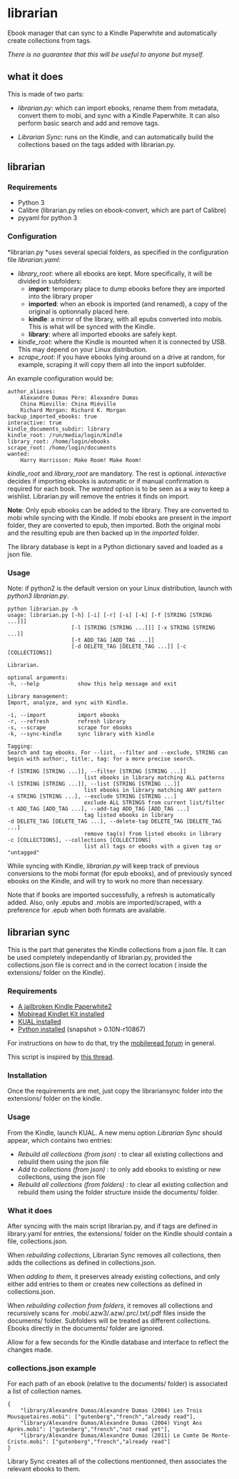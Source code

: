 librarian
=========

Ebook manager that can sync to a Kindle Paperwhite and automatically create collections from tags.


*There is no guarantee that this will be useful to anyone but myself.*

what it does
------------

This is made of two parts:

- *librarian.py*:
    which can import ebooks, rename them from metadata, convert them to mobi, and sync with a Kindle Paperwhite.
    It can also perform basic search and add and remove tags.

- *Librarian Sync*:
    runs on the Kindle, and can automatically build the collections based on the tags added with librarian.py.

librarian
---------

### Requirements

- Python 3
- Calibre (librarian.py relies on ebook-convert, which are part of Calibre)
- pyyaml for python 3

### Configuration

*librarian.py *uses several special folders, as specified in the configuration file *librarian.yaml*:

- *library_root*: where all ebooks are kept. More specifically, it will be divided in subfolders:
    - **import**: temporary place to dump ebooks before they are imported into the library proper
    - **imported**: when an ebook is imported (and renamed), a copy of the original is optionnally placed here.
    - **kindle**: a mirror of the library, with all epubs converted into mobis. This is what will be synced with the Kindle.
    - **library**: where all imported ebooks are safely kept.
- *kindle_root*: where the Kindle is mounted when it is connected by USB. This may depend on your Linux distribution.
- *scrape_root*: if you have ebooks lying around on a drive at random, for example, scraping it will copy them all into the import subfolder.

An example configuration would be:

    author_aliases:
        Alexandre Dumas Père: Alexandre Dumas
        China Mieville: China Miéville
        Richard Morgan: Richard K. Morgan
    backup_imported_ebooks: true
    interactive: true
    kindle_documents_subdir: library
    kindle_root: /run/media/login/Kindle
    library_root: /home/login/ebooks
    scrape_root: /home/login/documents
    wanted:
        Harry Harrisson: Make Room! Make Room!

*kindle_root* and *library_root* are mandatory. The rest is optional.
*interactive* decides if importing ebooks is automatic or if manual confirmation is required for each book.
The *wanted* option is to be seen as a way to keep a wishlist. Librarian.py will remove the entries it finds on import.

**Note**: Only epub ebooks can be added to the library. They are converted to mobi while syncing with the Kindle.
If mobi ebooks are present in the *import* folder, they are converted to epub, then imported. Both the original mobi and the resulting epub are then backed up in the *imported* folder.

The library database is kept in a Python dictionary saved and loaded as a json file.

### Usage

Note: if python2 is the default version on your Linux distribution, launch with *python3 librarian.py*.

    python librarian.py -h
    usage: librarian.py [-h] [-i] [-r] [-s] [-k] [-f [STRING [STRING ...]]]
                        [-l [STRING [STRING ...]]] [-x STRING [STRING ...]]
                        [-t ADD_TAG [ADD_TAG ...]]
                        [-d DELETE_TAG [DELETE_TAG ...]] [-c [COLLECTIONS]]

    Librarian.

    optional arguments:
    -h, --help            show this help message and exit

    Library management:
    Import, analyze, and sync with Kindle.

    -i, --import          import ebooks
    -r, --refresh         refresh library
    -s, --scrape          scrape for ebooks
    -k, --sync-kindle     sync library with kindle

    Tagging:
    Search and tag ebooks. For --list, --filter and --exclude, STRING can
    begin with author:, title:, tag: for a more precise search.

    -f [STRING [STRING ...]], --filter [STRING [STRING ...]]
                            list ebooks in library matching ALL patterns
    -l [STRING [STRING ...]], --list [STRING [STRING ...]]
                            list ebooks in library matching ANY pattern
    -x STRING [STRING ...], --exclude STRING [STRING ...]
                            exclude ALL STRINGS from current list/filter
    -t ADD_TAG [ADD_TAG ...], --add-tag ADD_TAG [ADD_TAG ...]
                            tag listed ebooks in library
    -d DELETE_TAG [DELETE_TAG ...], --delete-tag DELETE_TAG [DELETE_TAG ...]
                            remove tag(s) from listed ebooks in library
    -c [COLLECTIONS], --collections [COLLECTIONS]
                            list all tags or ebooks with a given tag or "untagged"


While syncing with Kindle, *librarian.py* will keep track of previous conversions to the mobi format (for epub ebooks),
and of previously synced ebooks on the Kindle, and will try to work no more than necessary.

Note that if books are imported successfully, a refresh is automatically added.
Also, only .epubs and .mobis are imported/scraped, with a preference for .epub when both formats are available.

librarian sync
--------------

This is the part that generates the Kindle collections from a json file.
It can be used completely independantly of librarian.py, provided the collections.json file is correct and in the correct location ( inside the extensions/ folder on the Kindle).

### Requirements

- [A jailbroken Kindle Paperwhite2](http://www.mobileread.com/forums/showthread.php?t=186645)
- [Mobiread Kindlet Kit installed](http://www.mobileread.com/forums/showthread.php?t=233932)
- [KUAL installed](http://www.mobileread.com/forums/showthread.php?t=203326)
- [Python installed](http://www.mobileread.com/forums/showthread.php?t=225030) (snapshot > 0.10N-r10867)

For instructions on how to do that, try the [mobileread forum](http://www.mobileread.com/forums/forumdisplay.php?f=150) in general.

This script is inspired by [this thread](http://www.mobileread.com/forums/showthread.php?t=160855).


### Installation

Once the requirements are met, just copy the librariansync folder into the extensions/ folder on the kindle.

### Usage

From the Kindle, launch KUAL. A new menu option *Librarian Sync* should appear, which contains two entries:

- *Rebuild all collections (from json)* :
    to clear all existing collections and rebuild them using the json file
- *Add to collections (from json)* :
    to only add ebooks to existing or new collections, using the json file
- *Rebuild all collections (from folders)* :
    to clear all existing collection and rebuild them using the folder structure inside the documents/ folder.


### What it does

After syncing with the main script librarian.py, and if tags are defined in library.yaml for entries,
the extensions/ folder on the Kindle should contain a file, collections.json.

When *rebuilding collections*, Librarian Sync removes all collections, then adds the collections as defined in collections.json.

When *adding to them*, it preserves already existing collections, and only either add entries to them or creates new collections as defined in collections.json.

When *rebuilding collection from folders*, it removes all collections and recursively scans for .mobi/.azw3/.azw/.prc/.txt/.pdf files inside the documents/ folder.
Subfolders will be treated as different collections.
Ebooks directly in the documents/ folder are ignored.

Allow for a few seconds for the Kindle database and interface to reflect the changes made.

### collections.json example

For each path of an ebook (relative to the documents/ folder) is associated a list of collection names.

    {
        "library/Alexandre Dumas/Alexandre Dumas (2004) Les Trois Mousquetaires.mobi": ["gutenberg","french","already read"],
        "library/Alexandre Dumas/Alexandre Dumas (2004) Vingt Ans Après.mobi": ["gutenberg","french","not read yet"],
        "library/Alexandre Dumas/Alexandre Dumas (2011) Le Comte De Monte-Cristo.mobi": ["gutenberg","french","already read"]
    }

Library Sync creates all of the collections mentionned, then associates the relevant ebooks to them.
